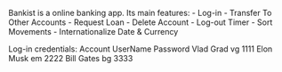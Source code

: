 <!-- prettier-ignore -->
Bankist is a online banking app. 
Its main features:
    - Log-in
    - Transfer To Other Accounts
    - Request Loan
    - Delete Account
    - Log-out Timer
    - Sort Movements
    - Internationalize Date & Currency

<!-- prettier-ignore -->
Log-in credentials:
Account	            UserName	        Password
Vlad Grad	        vg                  1111
Elon Musk           em                  2222
Bill Gates          bg                  3333
